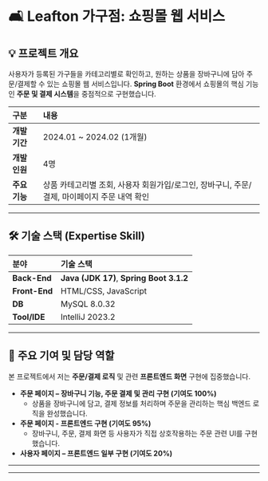 # 🛋️ Leafton 가구점: 쇼핑몰 웹 서비스

## 💡 프로젝트 개요
사용자가 등록된 가구들을 카테고리별로 확인하고, 원하는 상품을 장바구니에 담아 주문/결제할 수 있는 쇼핑몰 웹 서비스입니다. **Spring Boot** 환경에서 쇼핑몰의 핵심 기능인 **주문 및 결제 시스템**을 중점적으로 구현했습니다.

| 구분 | 내용 |
| :--- | :--- |
| **개발 기간** | 2024.01 ~ 2024.02 (1개월) |
| **개발 인원** | 4명 |
| **주요 기능** | 상품 카테고리별 조회, 사용자 회원가입/로그인, 장바구니, 주문/결제, 마이페이지 주문 내역 확인 |

---

## 🛠️ 기술 스택 (Expertise Skill)

| 분야 | 기술 스택 |
| :--- | :--- |
| **Back-End** | **Java (JDK 17)**, **Spring Boot 3.1.2** |
| **Front-End** | HTML/CSS, JavaScript |
| **DB** | MySQL 8.0.32 |
| **Tool/IDE** | IntelliJ 2023.2 |

---

## 🎯 주요 기여 및 담당 역할

본 프로젝트에서 저는 **주문/결제 로직** 및 관련 **프론트엔드 화면** 구현에 집중했습니다.

* **주문 페이지 – 장바구니 기능, 주문 결제 및 관리 구현 (기여도 100%)**
    * 상품을 장바구니에 담고, 결제 정보를 처리하며 주문을 관리하는 핵심 백엔드 로직을 완성했습니다.
* **주문 페이지 - 프론트엔드 구현 (기여도 95%)**
    * 장바구니, 주문, 결제 화면 등 사용자가 직접 상호작용하는 주문 관련 UI를 구현했습니다.
* **사용자 페이지 – 프론트엔드 일부 구현 (기여도 20%)**

---

---

